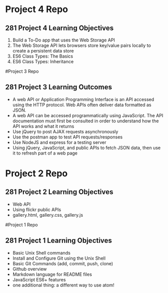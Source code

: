 # Project 4 Repo

## 281 Project 4 Learning Objectives

1. Build a To-Do app that uses the Web Storage API
2. The Web Storage API lets browsers store key/value pairs locally to create a persistent data store
3. ES6 Class Types: The Basics
4. ES6 Class Types: Inheritance

#Project 3 Repo

## 281 Project 3 Learning Outcomes
- A web API or Application Programming Interface is an API accessed using the HTTP protocol. Web APIs often deliver data formatted as JSON.
- A web API can be accessed programmatically using JavaScript. The API documentation must first be consulted in order to understand how the API works and what it returns
- Use jQuery to post AJAX requests asynchronously
- Use the postman app to test API requests/responses
- Use NodeJS and express for a testing server
- Using jQuery, JavaScript, and public APIs to fetch JSON data, then use it to refresh part of a web page



# Project 2 Repo

## 281 Project 2 Learning Objectives

- Web API
- Using flickr public APIs
- gallery.html, gallery.css, gallery.js

#Project 1 Repo 

## 281 Project 1 Learning Objectives
- Basic Unix Shell commands
- Install and Configure Git using the Unix Shell
- Basic Git Commands (add, commit, push, clone)
- Github overview
- Markdown language for README files
- JavaScript ES6+ features
- one additional thing: a different way to use atom!
